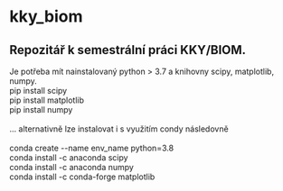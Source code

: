 # kky_biom
## Repozitář k semestrální práci KKY/BIOM.
Je potřeba mít nainstalovaný python > 3.7 a knihovny scipy, matplotlib, numpy.<br />
pip install scipy<br />
pip install matplotlib<br />
pip install numpy<br />
<br />
... alternativně lze instalovat i s využitím condy následovně <br />
<br />
conda create --name env_name python=3.8<br />
conda install -c anaconda scipy<br />
conda install -c anaconda numpy<br />
conda install -c conda-forge matplotlib<br />
